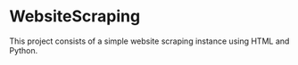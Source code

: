# WebsiteScraping

This project consists of a simple website scraping instance using HTML and Python.
